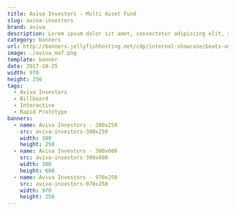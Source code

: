 ```yaml
---
title: Aviva Investors - Multi Asset Fund
slug: aviva-investors
brand: aviva
description: Lorem ipsum dolor sit amet, consectetur adipiscing elit, sed do eiusmod tempor incididunt ut labore et dolore magna aliqua.
category: banners
url: http://banners.jellyfishhosting.net/cdp/internal-showcase/beats-xmas-selector/#970x250-v1
image: ./aviva_maf.png
template: banner
date: 2017-10-25
width: 970
height: 250
tags:
  - Aviva Investors
  - Billboard
  - Interactive
  - Rapid Prototype
banners:
  - name: Aviva Investors - 300x250
    src: aviva-investors-300x250
    width: 300
    height: 250
  - name: Aviva Investors - 300x600
    src: aviva-investors-300x600
    width: 300
    height: 600
  - name: Aviva Investors - 970x250
    src: aviva-investors-970x250
    width: 970
    height: 250
---
```

